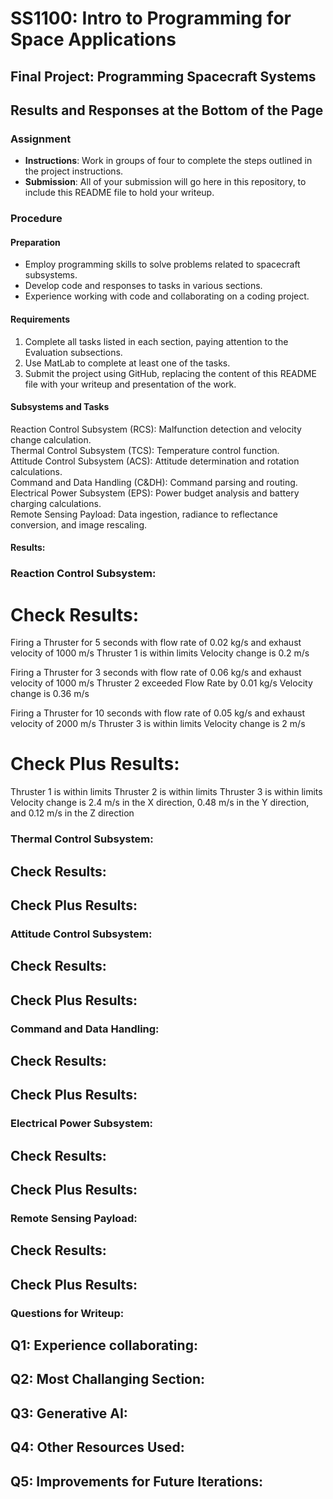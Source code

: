 # SS1100: Intro to Programming for Space Applications
## Final Project: Programming Spacecraft Systems
## Results and Responses at the Bottom of the Page

### Assignment
- **Instructions**: Work in groups of four to complete the steps outlined in the project instructions.
- **Submission**: All of your submission will go here in this repository, to include this README file to hold your writeup.

### Procedure
#### Preparation
- Employ programming skills to solve problems related to spacecraft subsystems.
- Develop code and responses to tasks in various sections.
- Experience working with code and collaborating on a coding project.

#### Requirements
1. Complete all tasks listed in each section, paying attention to the Evaluation subsections.
2. Use MatLab to complete at least one of the tasks.
3. Submit the project using GitHub, replacing the content of this README file with your writeup and presentation of the work.

#### Subsystems and Tasks
Reaction Control Subsystem (RCS): Malfunction detection and velocity change calculation.\
Thermal Control Subsystem (TCS): Temperature control function.\
Attitude Control Subsystem (ACS): Attitude determination and rotation calculations.\
Command and Data Handling (C&DH): Command parsing and routing.\
Electrical Power Subsystem (EPS): Power budget analysis and battery charging calculations.\
Remote Sensing Payload: Data ingestion, radiance to reflectance conversion, and image rescaling.


#### Results:
### Reaction Control Subsystem:
# Check Results:
Firing a Thruster for 5 seconds with flow rate of 0.02 kg/s and exhaust velocity of 1000 m/s
Thruster 1 is within limits
Velocity change is 0.2 m/s

Firing a Thruster for 3 seconds with flow rate of 0.06 kg/s and exhaust velocity of 1000 m/s
Thruster 2 exceeded Flow Rate by 0.01 kg/s
Velocity change is 0.36 m/s

Firing a Thruster for 10 seconds with flow rate of 0.05 kg/s and exhaust velocity of 2000 m/s
Thruster 3 is within limits
Velocity change is 2 m/s

# Check Plus Results:
Thruster 1 is within limits
Thruster 2 is within limits
Thruster 3 is within limits
Velocity change is 2.4 m/s in the X direction, 0.48 m/s in the Y direction, and 0.12 m/s in the Z direction

### Thermal Control Subsystem:
## Check Results:

## Check Plus Results:

### Attitude Control Subsystem:
## Check Results:

## Check Plus Results:

### Command and Data Handling:
## Check Results:

## Check Plus Results:

### Electrical Power Subsystem:
## Check Results:

## Check Plus Results:

### Remote Sensing Payload:
## Check Results:

## Check Plus Results:

### Questions for Writeup:

## Q1: Experience collaborating:

## Q2: Most Challanging Section:

## Q3: Generative AI:

## Q4: Other Resources Used: 

## Q5: Improvements for Future Iterations:
